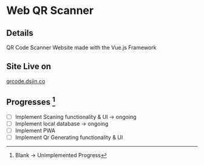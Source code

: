 # Web QR Scanner

## Details

QR Code Scanner Website made with the Vue.js Framework 

## Site Live on
[qrcode.dsjin.co](https://qrcode.dsjin.co)

## Progresses [^1]

- [ ] Implement Scaning functionality & UI -> ongoing
- [ ] Implement local database -> ongoing
- [ ] Implement PWA
- [ ] Implement Qr Generating functionality & UI

[^1]: Blank -> Unimplemented Progress
